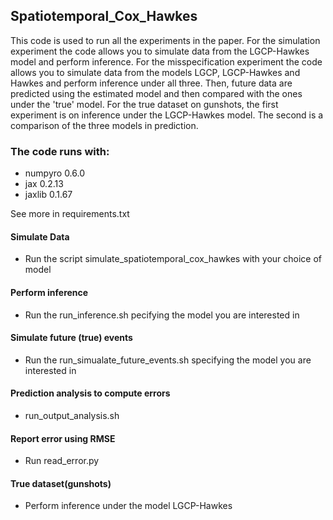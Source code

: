 ## Spatiotemporal_Cox_Hawkes
This code is used to run all the experiments in the paper. 
For the simulation experiment the code allows you to simulate data from the LGCP-Hawkes model and perform inference. 
For the misspecification experiment the code allows you to simulate data from the models LGCP, LGCP-Hawkes and Hawkes and perform inference under all three. Then, future data are predicted using the estimated model and then compared with the ones under the 'true' model.
For the true dataset on gunshots, the first experiment is on inference under the LGCP-Hawkes model. The second is a comparison of the three models in prediction.

### The code runs with:
* numpyro 0.6.0
* jax 0.2.13
* jaxlib 0.1.67 

See more in requirements.txt


#### Simulate Data
* Run the script simulate_spatiotemporal_cox_hawkes with your choice of model

#### Perform inference
* Run the run_inference.sh pecifying the model you are interested in

#### Simulate future (true) events
* Run the run_simualate_future_events.sh specifying the model you are interested in

#### Prediction analysis to compute errors
* run_output_analysis.sh

#### Report error using RMSE
* Run read_error.py


#### True dataset(gunshots)
* Perform inference under the model LGCP-Hawkes


